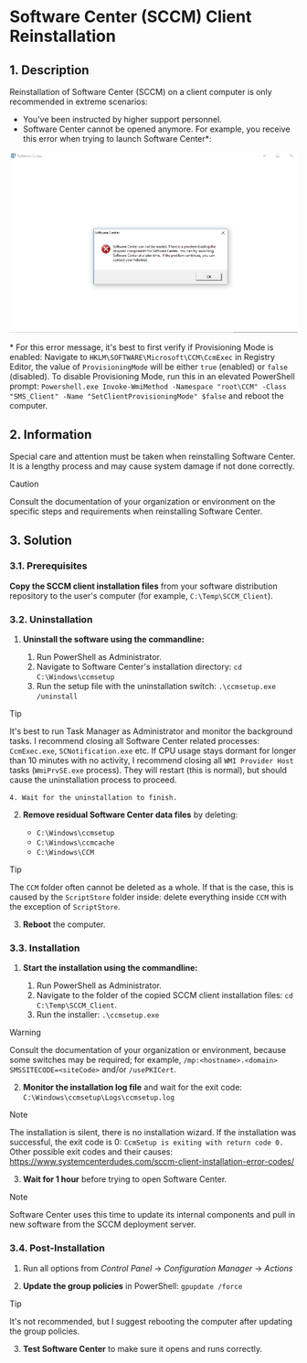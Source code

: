 # Software Center (SCCM) Client Reinstallation

## 1. Description

Reinstallation of Software Center (SCCM) on a client computer is only recommended in extreme scenarios:

- You've been instructed by higher support personnel.
- Software Center cannot be opened anymore. For example, you receive this error when trying to launch Software Center*:

![Software Center error](./Assets/software-center-some-components-can-not-be-loaded.png)

\* For this error message, it's best to first verify if Provisioning Mode is enabled: Navigate to `HKLM\SOFTWARE\Microsoft\CCM\CcmExec` in Registry Editor, the value of `ProvisioningMode` will be either `true` (enabled) or `false` (disabled). To disable Provisioning Mode, run this in an elevated PowerShell prompt: `Powershell.exe Invoke-WmiMethod -Namespace "root\CCM" -Class "SMS_Client" -Name "SetClientProvisioningMode" $false` and reboot the computer.

## 2. Information

Special care and attention must be taken when reinstalling Software Center. It is a lengthy process and may cause system damage if not done correctly.

> [!CAUTION]
> Consult the documentation of your organization or environment on the specific steps and requirements when reinstalling Software Center.

## 3. Solution

### 3.1. Prerequisites

**Copy the SCCM client installation files** from your software distribution repository to the user's computer (for example, `C:\Temp\SCCM_Client`).

### 3.2. Uninstallation

1. **Uninstall the software using the commandline:** 

    1. Run PowerShell as Administrator.
    2. Navigate to Software Center's installation directory: `cd C:\Windows\ccmsetup`
    3. Run the setup file with the uninstallation switch: `.\ccmsetup.exe /uninstall`

> [!TIP]
> It's best to run Task Manager as Administrator and monitor the background tasks. I recommend closing all Software Center related processes: `CcmExec.exe`, `SCNotification.exe` etc. If CPU usage stays dormant for longer than 10 minutes with no activity, I recommend closing all `WMI Provider Host` tasks (`WmiPrvSE.exe` process). They will restart (this is normal), but should cause the uninstallation process to proceed.
    
    4. Wait for the uninstallation to finish.

2. **Remove residual Software Center data files** by deleting:

    - `C:\Windows\ccmsetup`
    - `C:\Windows\ccmcache`
    - `C:\Windows\CCM`

> [!TIP]
> The `CCM` folder often cannot be deleted as a whole. If that is the case, this is caused by the `ScriptStore` folder inside: delete everything inside `CCM` with the exception of `ScriptStore`.

3. **Reboot** the computer.

### 3.3. Installation

1. **Start the installation using the commandline:**

    1. Run PowerShell as Administrator.
    2. Navigate to the folder of the copied SCCM client installation files: `cd C:\Temp\SCCM_Client`.
    3. Run the installer: `.\ccmsetup.exe`

> [!WARNING]
> Consult the documentation of your organization or environment, because some switches may be required; for example, `/mp:<hostname>.<domain> SMSSITECODE=<siteCode>` and/or `/usePKICert`.

2. **Monitor the installation log file** and wait for the exit code: `C:\Windows\ccmsetup\Logs\ccmsetup.log`

> [!NOTE]
> The installation is silent, there is no installation wizard. If the installation was successful, the exit code is 0: `CcmSetup is exiting with return code 0.` Other possible exit codes and their causes: https://www.systemcenterdudes.com/sccm-client-installation-error-codes/

3. **Wait for 1 hour** before trying to open Software Center.

> [!NOTE]
> Software Center uses this time to update its internal components and pull in new software from the SCCM deployment server.

### 3.4. Post-Installation

1. Run all options from *Control Panel* -> *Configuration Manager* -> *Actions*

2. **Update the group policies** in PowerShell: `gpupdate /force`

> [!TIP]
> It's not recommended, but I suggest rebooting the computer after updating the group policies.

3. **Test Software Center** to make sure it opens and runs correctly.
